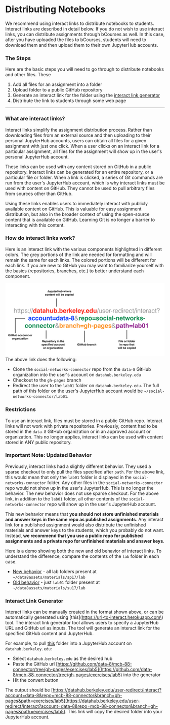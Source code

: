 # Distributing Notebooks

We recommend using interact links to distribute notebooks to students. Interact links are described in detail below. If you do not wish to use interact links, you can distribute assignments through bCourses as well. In this case, after you have uploaded the files to bCourses, students will need to download them and then upload them to their own JupyterHub accounts.

### The Steps

Here are the basic steps you will need to go through to distribute notebooks and other files. These

1. Add all files for an assignment into a folder
2. Upload folder to a public GitHub repository
3. Generate an interact link for the folder using the [interact link generator](https://url-to-interact.herokuapp.com)
4. Distribute the link to students through some web page

---

### What are interact links?

Interact links simplify the assignment distribution process. Rather than downloading files from an external source and then uploading to their personal JupyterHub accounts, users can obtain all files for a given assignment with just one click. When a user clicks on an interact link for a particular assignment, all files for the assignment will show up in the user's personal JupyterHub account.

These links can be used with any content stored on GitHub in a public repository. Interact links can be generated for an entire repository, or a particular file or folder. When a link is clicked, a series of Git commands are run from the user's JupyterHub account, which is why interact links must be used with content on GitHub. They cannot be used to pull arbitrary files from sources other than GitHub.

Using these links enables users to immediately interact with publicly available content on GitHub. This is valuable for easy assignment distribution, but also in the broader context of using the open-source content that is available on GitHub. Learning Git is no longer a barrier to interacting with this content.

### How do interact links work?

Here is an interact link with the various components highlighted in different colors. The grey portions of the link are needed for formatting and will remain the same for each links. The colored portions will be different for each link. If you are new to GitHub you may want to familiarize yourself with the basics \(repositories, branches, etc.\) to better understand each component.

![](/assets/interact-link.png)The above link does the following:

* Clone the `social-networks-connector` repo from the `data-8` GitHub organization into the user's account on `datahub.berkeley.edu`
* Checkout to the `gh-pages` branch
* Redirect the user to the `lab01` folder on `datahub.berkeley.edu`. The full path of this folder on the user's JupyterHub account would be `~/social-networks-connector/lab01`.

### Restrictions

To use an interact link, files must be stored in a public GitHub repo. Interact links will not work with private repositories. Previously, content had to be stored in the `data-8` GitHub organization or in an approved account or organization. This no longer applies, interact links can be used with content stored in ANY public repository.

### **Important Note: Updated Behavior**

Previously, interact links had a slightly different behavior. They used a sparse checkout to only pull the files specified after `path`. For the above link, this would mean that only the `lab01` folder is displayed in the `social-networks-connector` folder. Any other files in the `social-networks-connector` repo would not show up in the user's JupyterHub. This is no longer the behavior. The new behavior does not use sparse checkout. For the above link, in addition to the `lab01` folder, all other contents of the `social-networks-connector` repo will show up in the user's JupyterHub account.

This new behavior means that **you should not store unfinished materials and answer keys in the same repo as published assignments**. Any interact link for a published assignment would also distribute the unfinished materials and answer keys to the students, which you probably do not want. Instead, **we recommend that you use a public repo for published assignments and a private repo for unfinished materials and answer keys**.

Here is a demo showing both the new and old behavior of interact links. To understand the difference, compare the contents of the `lab` folder in each case.

* [New behavior](http://datahub.berkeley.edu/user-redirect/interact?repo=data8assets&path=materials/sp17/lab/lab01 ) - all lab folders present at `~/data8assets/materials/sp17/lab`
* [Old behavior](http://data8.haas.berkeley.edu/user-redirect/interact?repo=data8assets&path=materials/su17/lab/lab01 ) - just `lab01` folder present at `~/data8assets/materials/su17/lab`

### **Interact Link Generator**

Interact links can be manually created in the format shown above, or can be automatically generated using [this](https://url-to-interact.herokuapp.com\) tool. The interact link generator tool allows users to specify a JupyterHub URL and GitHub url as inputs. The tool will generate an interact link for the specified GitHub content and JupyterHub.

For example, to pull [this](https://github.com/data-8/mcb-88-connector/tree/gh-pages/exercises/lab5) folder into a JupyterHub account on `datahub.berkeley.edu:`

* Select `datahub.berkeley.edu` as the desired hub
* Paste the GitHub url [https://github.com/data-8/mcb-88-connector/tree/gh-pages/exercises/lab5](https://github.com/data-8/mcb-88-connector/tree/gh-pages/exercises/lab5) into the generator
* Hit the convert button 

The output should be [https://datahub.berkeley.edu/user-redirect/interact?account=data-8&repo=mcb-88-connector&branch=gh-pages&path=exercises/lab5](https://datahub.berkeley.edu/user-redirect/interact?account=data-8&repo=mcb-88-connector&branch=gh-pages&path=exercises/lab5). This link will copy the desired folder into your JupyterHub account.

